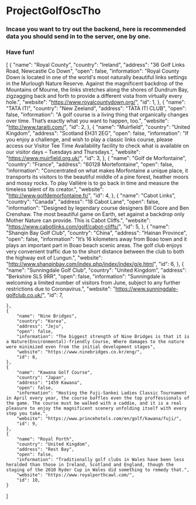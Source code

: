 # ProjectGolfOscTho
### Incase you want to try out the backend, here is recommended data you should send in to the server, one by one.
### Have fun!
[
    {
        "name": "Royal County",
        "country": "Ireland",
        "address": "36 Golf Links Road, Newcastle Co Down",
        "open": false,
        "information": "Royal County Down is located in one of the world's most naturally beautiful links settings in the Murlough Nature Reserve. Against the magnificent backdrop of the Mountains of Mourne, the links stretches along the shores of Dundrum Bay, zigzagging back and forth to provide a different vista from virtually every hole.",
        "website": "https://www.royalcountydown.org/",
        "id": 1,
    },
    {
        "name": "TATA ITI",
        "country": "New Zeeland",
        "address": "TATA ITI CLUB",
        "open": false,
        "information": "A golf course is a living thing that organically changes over time. That’s exactly what you want to happen, too.",
        "website": "http://www.taraiti.com/",
        "id": 2,
    },
    {
        "name": "Muirfield",
        "country": "United Kingdom",
        "address": "Scotland EH31 2EG",
        "open": false,
        "information": "If you enjoy a challenge, and wish to play a classic links course, please access our Visitor Tee Time Availability facility to check what is available on our visitor days – Tuesdays and Thursdays.",
        "website": "https://www.muirfield.org.uk/",
        "id": 3,
    },
    {
        "name": "Golf de Morfontaine",
        "country": "France",
        "address": "60128 Mortefontaine",
        "open": false,
        "information": "Concentrated on what makes Morfontaine a unique place, it transports its visitors to the beautiful middle of a pine forest, heather moors and mossy rocks. To play Vallière is to go back in time and measure the timeless talent of its creator.",
        "website": "http://www.golfdemorfontaine.fr/",
        "id": 4,
    },
    {
        "name": "Cabot Links",
        "country": "Canada",
        "address": "18 Cabot Lane",
        "open": false,
        "information": "Designed by legendary course designers Bill Coore and Ben Crenshaw. The most beautiful game on Earth, set against a backdrop only Mother Nature can provide. This is Cabot Cliffs.",
        "website": "https://www.cabotlinks.com/golf/cabot-cliffs/",
        "id": 5,
    },
    {
        "name": "Shanqin Bay Golf Club",
        "country": "China",
        "address": "Hainan Province",
        "open": false,
        "information": "It’s 16 kilometers away from Boao town and it plays an important part in Boao beach scenic areas. The golf club enjoys very convenient traffic due to the short distance between the club to both the highway exit of Lungun.",
        "website": "http://www.shanqinbay.com/index.php/index/index/g/e.html",
        "id": 6,
    },
    {
        "name": "Sunningdale Golf Club",
        "country": "United Kingdom",
        "address": "Berkshire SL5 9RR",
        "open": false,
        "information": "Sunningdale is welcoming a limited number of visitors from June, subject to any further restrictions due to Coronavirus.",
        "website": "https://www.sunningdale-golfclub.co.uk/",
        "id": 7,

    },
    {
        "name": "Nine Bridges",
        "country": "Korea",
        "address": "Jeju",
        "open": false,
        "information": "The biggest strength of Nine Bridges is that it is a Nature(Environmental)-friendly Course, Where damages to the nature were minimized even from the initial development stages",
        "website": "https://www.ninebridges.co.kr/eng/",
        "id": 8,
    },
    {
        "name": "Kawana Golf Course",
        "country": "Japan",
        "address": "1459 Kawana",
        "open": false,
        "information": "Hosting the Fuji-Sankei Ladies Classic Tournament in April every year, the course baffles even the top proffessionals of the game. The course must be walked with a caddie, and it is a real pleasure to enjoy the magnificent scenery unfolding itself with every step you take.",
        "website": "https://www.princehotels.com/en/golf/kawana/fuji/",
        "id": 9,
    },
    {
        "name": "Royal Porth",
        "country": "United Kingdom",
        "address": "Rest Bay",
        "open": false,
        "information": "Traditionally golf clubs in Wales have been less heralded than those in Ireland, Scotland and England, though the staging of the 2010 Ryder Cup in Wales did something to remedy that.",
        "website": "https://www.royalporthcawl.com/",
        "id": 10,
    }
]
